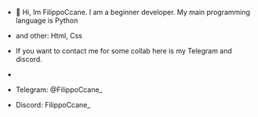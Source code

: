 - 👋 Hi, Im FilippoCcane. I am a beginner developer. My main programming language is Python
-    and other: Html, Css


- If you want to contact me for some collab here is my Telegram and discord.
- 
- Telegram: @FilippoCcane_
- Discord:  FilippoCcane_
